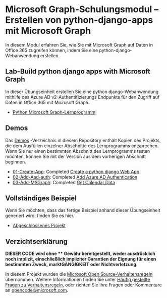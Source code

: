 # <a name="microsoft-graph-training-module---build-python-django-apps-with-microsoft-graph"></a>Microsoft Graph-Schulungsmodul – Erstellen von python-django-apps mit Microsoft Graph

In diesem Modul erfahren Sie, wie Sie mit Microsoft Graph auf Daten in Office 365 zugreifen können, indem Sie eine python-django-Webanwendung erstellen.

## <a name="lab---build-python-django-apps-with-microsoft-graph"></a>Lab-Build python django apps with Microsoft Graph

In dieser Übungseinheit erstellen Sie eine python django-Webanwendung mithilfe des Azure AD v2-Authentifizierungs Endpunkts für den Zugriff auf Daten in Office 365 mit Microsoft Graph.

- [Python Microsoft Graph-Lernprogramm](https://docs.microsoft.com/graph/training/python-tutorial)

## <a name="demos"></a>Demos

Das [Demos](./Demos) -Verzeichnis in diesem Repository enthält Kopien des Projekts, die dem Ausfüllen einzelner Abschnitte des Lernprogramms entsprechen. Wenn Sie nur einen bestimmten Abschnitt des Lernprogramms testen möchten, können Sie mit der Version aus dem vorherigen Abschnitt beginnen.

- [01-Create-App](Demos/01-create-app): Completed [Create a python django Web App](https://docs.microsoft.com/graph/training/python-tutorial?tutorial-step=1)
- [02-Add-Aad-auth](Demos/02-add-aad-auth): Completed [Add Azure AD Authentication](https://docs.microsoft.com/graph/training/python-tutorial?tutorial-step=3)
- [03-Add-MSGraph](Demos/03-add-msgraph): Completed [Get Calendar Data](https://docs.microsoft.com/graph/training/python-tutorial?tutorial-step=4)

## <a name="completed-sample"></a>Vollständiges Beispiel

Wenn Sie möchten, dass das fertige Beispiel anhand dieser Übungseinheit generiert wird, finden Sie es hier.

- [Abgeschlossenes Projekt](Demos/03-add-msgraph)

## <a name="disclaimer"></a>Verzichtserklärung

**DIESER CODE wird ohne ** Gewähr bereitgestellt, weder ausdrücklich noch implizit, einschließlich impliziter Garantien der Eignung für einen bestimmten Zweck, marktGÄNGIGKEIT oder Nichtverletzung.**

In diesem Projekt wurden die [Microsoft Open Source-Verhaltensregeln](https://opensource.microsoft.com/codeofconduct/) übernommen. Weitere Informationen finden Sie unter [Häufig gestellte Fragen zu Verhaltensregeln](https://opensource.microsoft.com/codeofconduct/faq/), oder richten Sie Ihre Fragen oder Kommentare an [opencode@microsoft.com](mailto:opencode@microsoft.com).